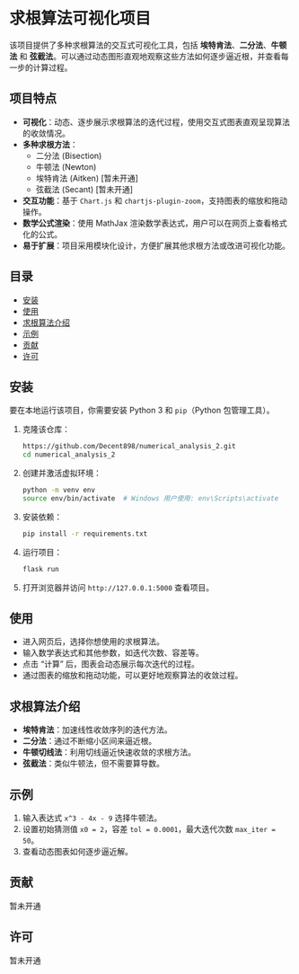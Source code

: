 # 求根算法可视化项目

该项目提供了多种求根算法的交互式可视化工具，包括 **埃特肯法**、**二分法**、**牛顿法** 和 **弦截法**。可以通过动态图形直观地观察这些方法如何逐步逼近根，并查看每一步的计算过程。

## 项目特点
- **可视化**：动态、逐步展示求根算法的迭代过程，使用交互式图表直观呈现算法的收敛情况。
- **多种求根方法**：
  - 二分法 (Bisection)
  - 牛顿法 (Newton)
  - 埃特肯法 (Aitken) [暂未开通]
  - 弦截法 (Secant) [暂未开通]
- **交互功能**：基于 `Chart.js` 和 `chartjs-plugin-zoom`，支持图表的缩放和拖动操作。
- **数学公式渲染**：使用 MathJax 渲染数学表达式，用户可以在网页上查看格式化的公式。
- **易于扩展**：项目采用模块化设计，方便扩展其他求根方法或改进可视化功能。

## 目录
- [安装](#安装)
- [使用](#使用)
- [求根算法介绍](#求根算法介绍)
- [示例](#示例)
- [贡献](#贡献)
- [许可](#许可)

## 安装

要在本地运行该项目，你需要安装 Python 3 和 `pip`（Python 包管理工具）。

1. 克隆该仓库：
    ```bash
    https://github.com/Decent898/numerical_analysis_2.git
    cd numerical_analysis_2
    ```

2. 创建并激活虚拟环境：
    ```bash
    python -m venv env
    source env/bin/activate  # Windows 用户使用: env\Scripts\activate
    ```

3. 安装依赖：
    ```bash
    pip install -r requirements.txt
    ```

4. 运行项目：
    ```bash
    flask run
    ```

5. 打开浏览器并访问 `http://127.0.0.1:5000` 查看项目。

## 使用

- 进入网页后，选择你想使用的求根算法。
- 输入数学表达式和其他参数，如迭代次数、容差等。
- 点击 “计算” 后，图表会动态展示每次迭代的过程。
- 通过图表的缩放和拖动功能，可以更好地观察算法的收敛过程。

## 求根算法介绍

- **埃特肯法**：加速线性收敛序列的迭代方法。
- **二分法**：通过不断缩小区间来逼近根。
- **牛顿切线法**：利用切线逼近快速收敛的求根方法。
- **弦截法**：类似牛顿法，但不需要算导数。

## 示例

1. 输入表达式 `x^3 - 4x - 9` 选择牛顿法。
2. 设置初始猜测值 `x0 = 2`，容差 `tol = 0.0001`，最大迭代次数 `max_iter = 50`。
3. 查看动态图表如何逐步逼近解。

## 贡献

暂未开通

## 许可

暂未开通